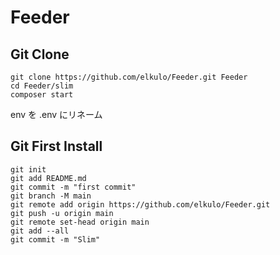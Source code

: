 # Feeder

## Git Clone

~~~
git clone https://github.com/elkulo/Feeder.git Feeder
cd Feeder/slim
composer start
~~~

env を .env にリネーム

## Git First Install

~~~
git init
git add README.md
git commit -m "first commit"
git branch -M main
git remote add origin https://github.com/elkulo/Feeder.git
git push -u origin main
git remote set-head origin main
git add --all
git commit -m "Slim"
~~~